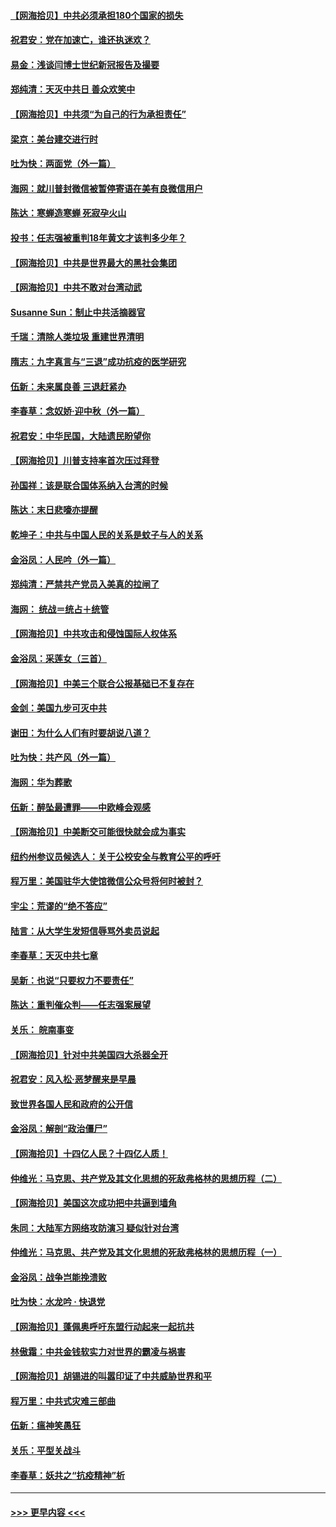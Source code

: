 #### [【网海拾贝】中共必须承担180个国家的损失](../pages/nsc993/n12428893.md?t=09251651) 
#### [祝君安：党在加速亡，谁还执迷欢？](../pages/nsc993/n12428652.md?t=09251651) 
#### [易金：浅谈闫博士世纪新冠报告及撮要](../pages/nsc993/n12426822.md?t=09251651) 
#### [郑纯清：天灭中共日 善众欢笑中](../pages/nsc993/n12426784.md?t=09251651) 
#### [【网海拾贝】中共须“为自己的行为承担责任”](../pages/nsc993/n12426067.md?t=09251651) 
#### [梁京：美台建交进行时](../pages/nsc993/n12424066.md?t=09251651) 
#### [吐为快：两面党（外一篇）](../pages/nsc993/n12424043.md?t=09251651) 
#### [海网：就川普封微信被暂停寄语在美有良微信用户](../pages/nsc993/n12424021.md?t=09251651) 
#### [陈达：寒蝉造寒蝉 死寂孕火山](../pages/nsc993/n12423958.md?t=09251651) 
#### [投书：任志强被重判18年黄文才该判多少年？](../pages/nsc993/n12423672.md?t=09251651) 
#### [【网海拾贝】中共是世界最大的黑社会集团](../pages/nsc993/n12423543.md?t=09251651) 
#### [【网海拾贝】中共不敢对台湾动武](../pages/nsc993/n12421418.md?t=09251651) 
#### [Susanne Sun：制止中共活摘器官](../pages/nsc993/n12419654.md?t=09251651) 
#### [千瑞：清除人类垃圾 重建世界清明](../pages/nsc993/n12419414.md?t=09251651) 
#### [隋志：九字真言与“三退”成功抗疫的医学研究](../pages/nsc993/n12419248.md?t=09251651) 
#### [伍新：未来属良善 三退赶紧办](../pages/nsc993/n12418496.md?t=09251651) 
#### [李春草：念奴娇·迎中秋（外一篇）](../pages/nsc993/n12418465.md?t=09251651) 
#### [祝君安：中华民国，大陆遗民盼望你](../pages/nsc993/n12418089.md?t=09251651) 
#### [【网海拾贝】川普支持率首次压过拜登](../pages/nsc993/n12418050.md?t=09251651) 
#### [孙国祥：该是联合国体系纳入台湾的时候](../pages/nsc993/n12417369.md?t=09251651) 
#### [陈达：末日悲嚎亦提醒](../pages/nsc993/n12416736.md?t=09251651) 
#### [乾坤子：中共与中国人民的关系是蚊子与人的关系](../pages/nsc993/n12416632.md?t=09251651) 
#### [金浴凤：人民吟（外一篇）](../pages/nsc993/n12416567.md?t=09251651) 
#### [郑纯清：严禁共产党员入美真的拉闸了](../pages/nsc993/n12416550.md?t=09251651) 
#### [海网： 统战＝统占＋统管](../pages/nsc993/n12416404.md?t=09251651) 
#### [【网海拾贝】中共攻击和侵蚀国际人权体系](../pages/nsc993/n12416250.md?t=09251651) 
#### [金浴凤：采莲女（三首）](../pages/nsc993/n12415517.md?t=09251651) 
#### [【网海拾贝】中美三个联合公报基础已不复存在](../pages/nsc993/n12415054.md?t=09251651) 
#### [金剑：美国九步可灭中共](../pages/nsc993/n12413183.md?t=09251651) 
#### [谢田：为什么人们有时要胡说八道？](../pages/nsc993/n12411861.md?t=09251651) 
#### [吐为快：共产风（外一篇）](../pages/nsc993/n12411761.md?t=09251651) 
#### [海网：华为葬歌](../pages/nsc993/n12410381.md?t=09251651) 
#### [伍新：醉坠最遭罪——中欧峰会观感](../pages/nsc993/n12410364.md?t=09251651) 
#### [【网海拾贝】中美断交可能很快就会成为事实](../pages/nsc993/n12409495.md?t=09251651) 
#### [纽约州参议员候选人：关于公校安全与教育公平的呼吁](../pages/nsc993/n12409228.md?t=09251651) 
#### [程万里：美国驻华大使馆微信公众号将何时被封？](../pages/nsc993/n12407397.md?t=09251651) 
#### [宇尘：荒谬的“绝不答应”](../pages/nsc993/n12407360.md?t=09251651) 
#### [陆言：从大学生发短信辱骂外卖员说起](../pages/nsc993/n12407285.md?t=09251651) 
#### [李春草：天灭中共七章](../pages/nsc993/n12406988.md?t=09251651) 
#### [吴新：也说“只要权力不要责任”](../pages/nsc993/n12406966.md?t=09251651) 
#### [陈达：重判催众判——任志强案展望](../pages/nsc993/n12404540.md?t=09251651) 
#### [关乐： 皖南事变](../pages/nsc993/n12404288.md?t=09251651) 
#### [【网海拾贝】针对中共美国四大杀器全开](../pages/nsc993/n12404172.md?t=09251651) 
#### [祝君安：风入松‧恶梦醒来是早晨](../pages/nsc993/n12401953.md?t=09251651) 
#### [致世界各国人民和政府的公开信](../pages/nsc993/n12401824.md?t=09251651) 
#### [金浴凤：解剖“政治僵尸”](../pages/nsc993/n12401808.md?t=09251651) 
#### [【网海拾贝】十四亿人民？十四亿人质！](../pages/nsc993/n12401708.md?t=09251651) 
#### [仲维光：马克思、共产党及其文化思想的死敌弗格林的思想历程（二）](../pages/nsc993/n12399107.md?t=09251651) 
#### [【网海拾贝】美国这次成功把中共逼到墙角](../pages/nsc993/n12400173.md?t=09251651) 
#### [朱同：大陆军方网络攻防演习 疑似针对台湾](../pages/nsc993/n12399868.md?t=09251651) 
#### [仲维光：马克思、共产党及其文化思想的死敌弗格林的思想历程（一）](../pages/nsc993/n12398341.md?t=09251651) 
#### [金浴凤：战争岂能挽溃败](../pages/nsc993/n12398855.md?t=09251651) 
#### [吐为快：水龙吟 · 快退党](../pages/nsc993/n12398849.md?t=09251651) 
#### [【网海拾贝】蓬佩奥呼吁东盟行动起来一起抗共](../pages/nsc993/n12398291.md?t=09251651) 
#### [林傲霜：中共金钱软实力对世界的霸凌与祸害](../pages/nsc993/n12397515.md?t=09251651) 
#### [【网海拾贝】胡锡进的叫嚣印证了中共威胁世界和平](../pages/nsc993/n12397455.md?t=09251651) 
#### [程万里：中共式灾难三部曲](../pages/nsc993/n12397106.md?t=09251651) 
#### [伍新：瘟神笑愚狂](../pages/nsc993/n12397052.md?t=09251651) 
#### [关乐：平型关战斗](../pages/nsc993/n12395387.md?t=09251651) 
#### [李春草：妖共之“抗疫精神”析](../pages/nsc993/n12395240.md?t=09251651) 

----
#### [ >>> 更早内容 <<< ](../indexes/nsc993-earlier.md)
